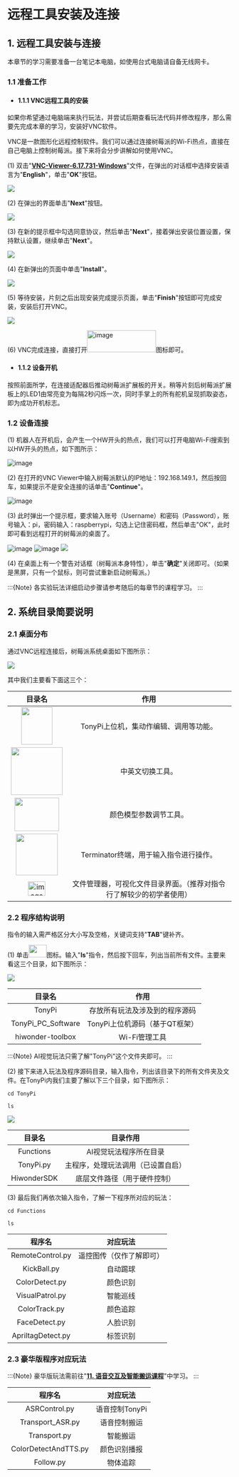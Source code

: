 # 远程工具安装及连接

## 1. 远程工具安装与连接

本章节的学习需要准备一台笔记本电脑，如使用台式电脑请自备无线网卡。

### 1.1 准备工作

- #### 1.1.1 VNC远程工具的安装

如果你希望通过电脑端来执行玩法，并尝试后期查看玩法代码并修改程序，那么需要先完成本章的学习，安装好VNC软件。

VNC是一款图形化远程控制软件。我们可以通过连接树莓派的Wi-Fi热点，直接在自己电脑上控制树莓派。接下来将会分步讲解如何使用VNC。

(1)  双击"**[VNC-Viewer-6.17.731-Windows](https://store.hiwonder.com.cn/docs/common/Remote_connection_tool/VNC/VNC-Viewer-6.17.731-Windows.exe)**"文件，在弹出的对话框中选择安装语言为"**English**"，单击"**OK**"按钮。

<img class="common_img" src="../_static/media/6.remote/1.1/image2.png"  />

(2)  在弹出的界面单击"**Next**"按钮。

<img class="common_img" src="../_static/media/6.remote/1.1/image3.png"  />

(3) 在新的提示框中勾选同意协议，然后单击"**Next**"，接着弹出安装位置设置，保持默认设置，继续单击"**Next**"。

<img class="common_img" src="../_static/media/6.remote/1.1/image4.png"  />

(4)  在新弹出的页面中单击"**Install**"。

<img class="common_img" src="../_static/media/6.remote/1.1/image5.png"  />

(5)  等待安装，片刻之后出现安装完成提示页面，单击"**Finish**"按钮即可完成安装，安装后打开VNC。

<img class="common_img" src="../_static/media/6.remote/1.1/image6.png"  />

(6)  VNC完成连接，直接打开<img src="../_static/media/6.remote/1.1/image7.png" style="width:1.61111in;height:0.51389in" alt="image" />图标即可。

- #### 1.1.2 设备开机

按照前面所学，在连接适配器后推动树莓派扩展板的开关。稍等片刻后树莓派扩展板上的LED1由常亮变为每隔2秒闪烁一次，同时手掌上的所有舵机呈现抓取姿态，即为成功开机标志。

### 1.2 设备连接

(1)  机器人在开机后，会产生一个HW开头的热点，我们可以打开电脑Wi-Fi搜索到以HW开头的热点，如下图所示：

<img src="../_static/media/6.remote/1.1/image8.png"  alt="image" />

(2)  在打开的VNC Viewer中输入树莓派默认的IP地址：192.168.149.1，然后按回车，如果提示不是安全连接的话单击"**Continue**"。

<img src="../_static/media/6.remote/1.1/image9.png"  alt="image" />

(3) 此时弹出一个提示框，要求输入账号（Username）和密码（Password），账号输入：pi，密码输入：raspberrypi，勾选上记住密码框，然后单击"OK"，此时即可看到远程打开的树莓派的桌面了。

<img src="../_static/media/6.remote/1.1/image10.png" class="common_img"  alt="image" />

<img src="../_static/media/6.remote/1.1/image11.png" class="common_img"  alt="image" />

<img src="../_static/media/6.remote/1.1/image12.png"  />

(4)  在桌面上有一个警告对话框（树莓派本身特性），单击"**确定**"关闭即可。（如果是黑屏，只有一个鼠标，则可尝试重新启动树莓派。）

:::{Note}
各实验玩法详细启动步骤请参考随后的每章节的课程学习。
:::

## 2. 系统目录简要说明

### 2.1 桌面分布

通过VNC远程连接后，树莓派系统桌面如下图所示：

<img class="common_img" src="../_static/media/6.remote/2.1/image2.png"  />

其中我们主要看下面这三个：

|                                                     **目录名**                                                   |            **作用**            |
|:-------------------------------------------------------------------------------------------------------------:|:------------------------------:|
|         <img src="../_static/media/6.remote/2.1/image3.png" style="width:0.72917in;height:0.875in" />         | TonyPi上位机，集动作编辑、调用等功能。 |
|        <img src="../_static/media/6.remote/2.1/image4.png" style="width:1.20833in;height:1.11458in" />        | 中英文切换工具。 |
|        <img src="../_static/media/6.remote/2.1/image5.png" style="width:1.04167in;height:0.78125in" />        | 颜色模型参数调节工具。 |
|        <img src="../_static/media/6.remote/2.1/image6.png" style="width:0.98958in;height:0.96875in" />        |         Terminator终端，用于输入指令进行操作。         |
| <img src="../_static/media/6.remote/2.1/image7.png" style="width:0.40625in;height:0.33333in" alt="image" /> |         文件管理器，可视化文件目录界面。（推荐对指令行了解较少的初学者使用）         |

### 2.2 程序结构说明

指令的输入需严格区分大小写及空格，关键词支持"**TAB**"键补齐。

(1)  单击<img src="../_static/media/6.remote/2.1/image8.png" style="width:0.41667in;height:0.29167in" />图标。输入"**ls**"指令，然后按下回车，列出当前所有文件。主要来看这三个目录，如下图所示：

<img src="../_static/media/6.remote/2.1/image9.png"  />

|     **目录名**     |            **作用**            |
|:------------------:|:------------------------------:|
|       TonyPi       | 存放所有玩法及涉及到的程序源码 |
| TonyPi_PC_Software | TonyPi上位机源码（基于QT框架） |
|  hiwonder-toolbox  |         Wi-Fi管理工具          |

:::{Note}
AI视觉玩法只需了解"TonyPi"这个文件夹即可。
:::

(2)  接下来进入玩法及程序源码目录，输入指令，列出该目录下的所有文件夹及文件。在TonyPi内我们主要了解以下三个目录，如下图所示：

```commandline
cd TonyPi
```

```commandline
ls
```

<img src="../_static/media/6.remote/2.1/image10.png"  />

| **目录名**  |            **目录作用**            |
|:-----------:|:----------------------------------:|
|  Functions  |       AI视觉玩法程序所在目录       |
|  TonyPi.py  | 主程序，处理玩法调用（已设置自启） |
| HiwonderSDK |    底层文件路径（用于硬件控制）    |

(3)  最后我们再依次输入指令，了解一下程序所对应的玩法：

```commandline
cd Functions
```

```commandline
ls
```

|    **程序名**     |       **对应玩法**       |
|:-----------------:|:------------------------:|
| RemoteControl.py  | 遥控图传（仅作了解即可） |
|    KickBall.py    |         自动踢球         |
|  ColorDetect.py   |         颜色识别         |
|  VisualPatrol.py  |         智能巡线         |
|   ColorTrack.py   |         颜色追踪         |
|   FaceDetect.py   |         人脸识别         |
| ApriltagDetect.py |         标签识别         |

### 2.3 豪华版程序对应玩法

:::{Note}
豪华版玩法需前往"**[11. 语音交互及智能搬运课程](https://docs.hiwonder.com/projects/TonyPi/en/latest/docs/11.voice_interaction_and_intelligent_handling_course.html)**"中学习。
:::

|      **程序名**      |  **对应玩法**  |
|:--------------------:|:--------------:|
|    ASRControl.py     | 语音控制TonyPi |
|   Transport_ASR.py   |  语音控制搬运  |
|     Transport.py     |    智能搬运    |
| ColorDetectAndTTS.py |  颜色识别播报  |
|      Follow.py       |    物体追踪    |
